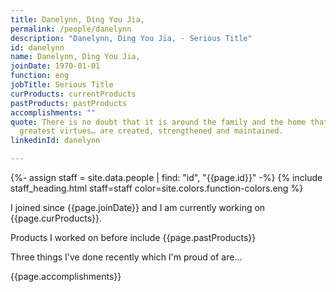 ```yaml
---
title: Danelynn, Ding You Jia,
permalink: /people/danelynn
description: "Danelynn, Ding You Jia, - Serious Title"
id: danelynn
name: Danelynn, Ding You Jia,
joinDate: 1970-01-01
function: eng
jobTitle: Serious Title
curProducts: currentProducts
pastProducts: pastProducts
accomplishments: ""
quote: There is no doubt that it is around the family and the home that all the
  greatest virtues… are created, strengthened and maintained.
linkedinId: danelynn

---
```


{%- assign staff = site.data.people | find: "id", "{{page.id}}" -%}
{% include staff_heading.html staff=staff color=site.colors.function-colors.eng %}

<p>I joined since {{page.joinDate}} and I am currently working on {{page.curProducts}}.</p>

<p>Products I worked on before include {{page.pastProducts}}</p>

<p>Three things I've done recently which I'm proud of are...</p>
{{page.accomplishments}}

